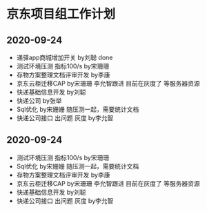 # 京东项目组工作计划

## 2020-09-24
- 递驿app商城增加开关 by刘聪  done
- 测试环境压测 指标100/s by宋珊珊  
- 存物方案整理文档评审开发 by李康
- 京东云柜迁移CAP by宋珊珊 李允智跟进 目前在灰度了 等服务器资源
- 快递基础信息开发 by刘聪 
- 快递公司 by张举
- Sql优化 by宋姗姗 随压测一起，需要统计文档
- 快递公司接口 出问题 灰度 by李允智


## 2020-09-24
- 测试环境压测 指标100/s by宋珊珊  
- Sql优化 by宋姗姗 随压测一起，需要统计文档
- 存物方案整理文档评审开发 by李康
- 京东云柜迁移CAP by宋珊珊 李允智跟进 目前在灰度了 等服务器资源
- 快递基础信息开发 by刘聪 
- 快递公司接口 出问题 灰度 by李允智